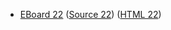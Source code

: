 * [EBoard 22](../eboards/eboard.22.html)
  ([Source 22](../eboards/eboard.22.md))
  ([HTML 22](../eboards/eboard.22.html))
